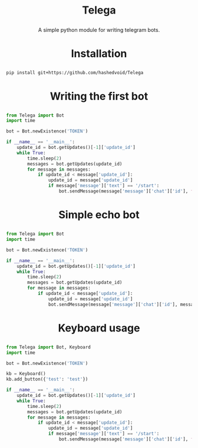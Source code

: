 # <p align="center">Telega

<p align="center">A simple python module for writing telegram bots.</p>

# <p align="center">Installation
```
pip install git+https://github.com/hashedvoid/Telega
```
# <p align="center">Writing the first bot
```python
from Telega import Bot
import time

bot = Bot.newExistence('TOKEN')

if __name__ == '__main__':
    update_id = bot.getUpdates()[-1]['update_id']
    while True:
        time.sleep(2)
        messages = bot.getUpdates(update_id)
        for message in messages:
            if update_id < message['update_id']:
                update_id = message['update_id']
                if message['message']['text'] == '/start':
                	bot.sendMessage(message['message']['chat']['id'], f"Hello, world!")
```
# <p align="center">Simple echo bot
```python
from Telega import Bot
import time

bot = Bot.newExistence('TOKEN')

if __name__ == '__main__':
    update_id = bot.getUpdates()[-1]['update_id']
    while True:
        time.sleep(2)
        messages = bot.getUpdates(update_id)
        for message in messages:
            if update_id < message['update_id']:
                update_id = message['update_id']
                bot.sendMessage(message['message']['chat']['id'], message['message']['text'])
```
# <p align="center">Keyboard usage
```python
from Telega import Bot, Keyboard
import time

bot = Bot.newExistence('TOKEN')

kb = Keyboard()
kb.add_button({'test': 'test'})

if __name__ == '__main__':
    update_id = bot.getUpdates()[-1]['update_id']
    while True:
        time.sleep(2)
        messages = bot.getUpdates(update_id)
        for message in messages:
            if update_id < message['update_id']:
                update_id = message['update_id']
                if message['message']['text'] == '/start':
                	bot.sendMessage(message['message']['chat']['id'], f"Hello, world!", reply_markup=kb.compile())
```

